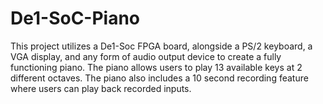 # De1-SoC-Piano
This project utilizes a De1-Soc FPGA board, alongside a PS/2 keyboard, a VGA display, and any form of audio output device to create a fully functioning piano.
The piano allows users to play 13 available keys at 2 different octaves.
The piano also includes a 10 second recording feature where users can play back recorded inputs.
